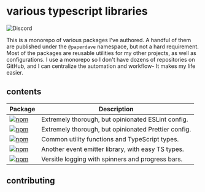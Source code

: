 # various typescript libraries

<div>
<img alt="Discord" src="https://img.shields.io/discord/516410163230539837?label=discord">
</div>

This is a monorepo of various packages I've authored. A handful of them are published under the `@paperdave` namespace, but not a hard requirement. Most of the packages are reusable utilities for my other projects, as well as configurations. I use a monorepo so I don't have dozens of repositories on GitHub, and I can centralize the automation and workflow- It makes my life easier.

## contents

<!-- START-README-TABLE -->
| Package | Description |
| --- | --- |
| [![npm](https://img.shields.io/npm/v/eslint-config-dave.svg?label=eslint-config-dave)](https://www.npmjs.com/package/eslint-config-dave) | Extremely thorough, but opinionated ESLint config. |
| [![npm](https://img.shields.io/npm/v/prettier-config-dave.svg?label=prettier-config-dave)](https://www.npmjs.com/package/prettier-config-dave) | Extremely thorough, but opinionated Prettier config. |
| [![npm](https://img.shields.io/npm/v/@paperdave/utils.svg?label=%40paperdave%2Futils)](https://www.npmjs.com/package/@paperdave/utils) | Common utility functions and TypeScript types. |
| [![npm](https://img.shields.io/npm/v/@paperdave/events.svg?label=%40paperdave%2Fevents)](https://www.npmjs.com/package/@paperdave/events) | Another event emitter library, with easy TS types. |
| [![npm](https://img.shields.io/npm/v/@paperdave/logger.svg?label=%40paperdave%2Flogger)](https://www.npmjs.com/package/@paperdave/logger) | Versitle logging with spinners and progress bars. |
<!-- END-README-TABLE -->

## contributing
